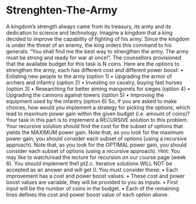 # Strenghten-The-Army
A kingdom’s strength always came from its treasury, its army and its dedication to science and technology. Imagine a kingdom that a king decided to improve the capability of fighting of his army. Since
the kingdom is under the threat of an enemy, the king orders this command to his generals:
“You shall find me the best way to strengthen the army. The army must be strong
and ready for war at once!”.
The counsellors provisioned that the available budget for this task is N coins. Here are the options
to strengthen the army, each has different cost and different power boost:
• Enlisting new people to the army (option 1)
• Upgrading the armor of archers and infantry (option 2)
• Investing on cavalry, buying fast horses (option 3)
• Researching for better aiming mangonels for sieges (option 4)
• Upgrading the cannons against towers (option 5)
• Improving the equipment used by the infantry (option 6)
So, if you are asked to make choices, how would you implement a strategy for picking the options,
which lead to maximum power gain within the given budget (i.e. amount of coins)? Your task in this
part is to implement a RECURSIVE solution to this problem. Your recursive solution should find
the cost for the subset of options that yields the MAXIMUM power gain. Note that, as you look for
the maximum power gain, you should consider each subset of options (using a recursive approach).
Note that, as you look for the OPTIMAL power gain, you should consider each subset of options
(using a recursive approach). Hint: You may like to watch/read the lecture for recursion on our course
page (week 6). You should implement the1 pt2.c. Iterative solutions WILL NOT be accepted as
an answer and will get 0.
You must consider these:
• Each improvement has a cost and power boost values.
• These cost and power boost values are variable, they will be provided to you as inputs.
• First input will be the number of coins in the budget.
• Each of the remaining lines defines the cost and power boost value of each option above.
